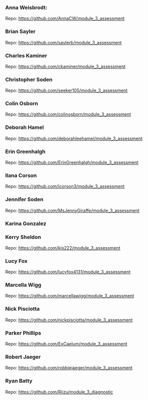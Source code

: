 ### Anna Weisbrodt:

Repo: https://github.com/AnnaCW/module_3_assessment

### Brian Sayler

Repo: https://github.com/saylerb/module_3_assessment

### Charles Kaminer

Repo: https://github.com/ckaminer/module_3_assessment

### Christopher Soden

Repo: https://github.com/seeker105/module_3_assessment

### Colin Osborn

Repo: https://github.com/colinosborn/module_3_assessment

### Deborah Hamel

Repo: https://github.com/deborahleehamel/module_3_assessment

### Erin Greenhalgh
 
 Repo: https://github.com/ErinGreenhalgh/module_3_assessment

### Ilana Corson

Repo: https://github.com/icorson3/module_3_assessment

### Jennifer Soden

Repo: https://github.com/MsJennyGiraffe/module_3_assessment

### Karina Gonzalez

### Kerry Sheldon

Repo: https://github.com/kjs222/module_3_assessment

### Lucy Fox

Repo: https://github.com/lucyfox4131/module_3_assessment

### Marcella Wigg

Repo: https://github.com/marcellawigg/module_3_assessment

### Nick Pisciotta

Repo: https://github.com/nickpisciotta/module_3_assessment

### Parker Phillips

Repo: https://github.com/ExCaelum/module_3_assessment

### Robert Jaeger

Repo: https://github.com/robbiejaeger/module_3_assessment

### Ryan Batty

Repo: https://github.com/Riizu/module_3_diagnostic
